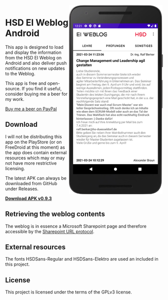 <img src="images/app_screenshot.png" width=300 align=right>

# HSD EI Weblog Android
This app is designed to load and display the information from the HSD EI Weblog on Android and also deliver push notifications on new updates to the Weblog.

This app is free and open-source. If you find it useful, consider buying me a beer for my work.

[Buy me a beer on PayPal](https://paypal.me/naresh97)

## Download
I will not be distributing this app on the PlayStore (or on FreeDroid at this moment) as the app does contain external resources which may or may not have more restrictive licensing.

The latest APK can always be downloaded from GitHub under Releases.

[**Download APK v0.9.3**](https://github.com/naresh97/ei-weblog-android/releases/download/v0.9.3/ei-weblog-release.apk)

## Retrieving the weblog contents
The weblog is in essence a Microsoft Sharepoint page and therefore accessible by the [Sharepoint URL protocol](https://docs.microsoft.com/en-us/previous-versions/office/developer/sharepoint-2010/ms478653(v=office.14)).

## External resources
The fonts HSDSans-Regular and HSDSans-Elektro are used an included in this project.

## License
This project is licensed under the terms of the GPLv3 license. 
